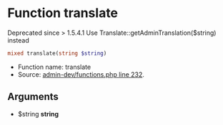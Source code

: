 Function translate
===========================

Deprecated since &gt; 1.5.4.1
Use Translate::getAdminTranslation($string) instead



```php
mixed translate(string $string)
```

* Function name: translate
* Source: [admin-dev/functions.php line 232](https://github.com/PrestaShop/PrestaShop/blob/1.5.6.3/admin-dev/functions.php#L232).

Arguments
---------

* $string **string**

